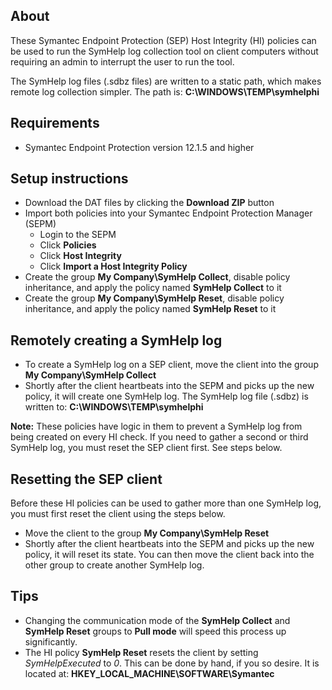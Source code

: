 ## About
These Symantec Endpoint Protection (SEP) Host Integrity (HI) policies can be used to run the SymHelp log collection tool on client computers without requiring an admin to interrupt the user to run the tool.

The SymHelp log files (.sdbz files) are written to a static path, which makes remote log collection simpler. The path is: **C:\WINDOWS\TEMP\symhelphi**

##  Requirements
- Symantec Endpoint Protection version 12.1.5 and higher

##  Setup instructions
- Download the DAT files by clicking the **Download ZIP** button
- Import both policies into your Symantec Endpoint Protection Manager (SEPM)
    - Login to the SEPM
    - Click **Policies**
    - Click **Host Integrity**
    - Click **Import a Host Integrity Policy**
- Create the group **My Company\SymHelp Collect**, disable policy inheritance, and apply the policy named **SymHelp Collect** to it
- Create the group **My Company\SymHelp Reset**, disable policy inheritance, and apply the policy named **SymHelp Reset** to it

##  Remotely creating a SymHelp log
- To create a SymHelp log on a SEP client, move the client into the group **My Company\SymHelp Collect**
- Shortly after the client heartbeats into the SEPM and picks up the new policy, it will create one SymHelp log. The SymHelp log file (.sdbz) is written to: **C:\WINDOWS\TEMP\symhelphi**

**Note:** These policies have logic in them to prevent a SymHelp log from being created on every HI check. If you need to gather a second or third SymHelp log, you must reset the SEP client first. See steps below.

##  Resetting the SEP client
Before these HI policies can be used to gather more than one SymHelp log, you must first reset the client using the steps below.

- Move the client to the group **My Company\SymHelp Reset**
- Shortly after the client heartbeats into the SEPM and picks up the new policy, it will reset its state. You can then move the client back into the other group to create another SymHelp log.

##  Tips
- Changing the communication mode of the **SymHelp Collect** and **SymHelp Reset** groups to **Pull mode** will speed this process up significantly.
- The HI policy **SymHelp Reset** resets the client by setting *SymHelpExecuted* to *0*. This can be done by hand, if you so desire. It is located at: **HKEY_LOCAL_MACHINE\SOFTWARE\Symantec**
